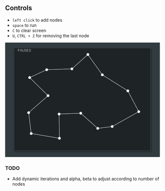 ## Controls
- `left click` to add nodes
- `space` to run
- `C` to clear screen
- `U`, `CTRL + Z` for removing the last node

![](screenshot.png)

### TODO
- Add dynamic iterations and alpha, beta to adjust according to number of nodes

